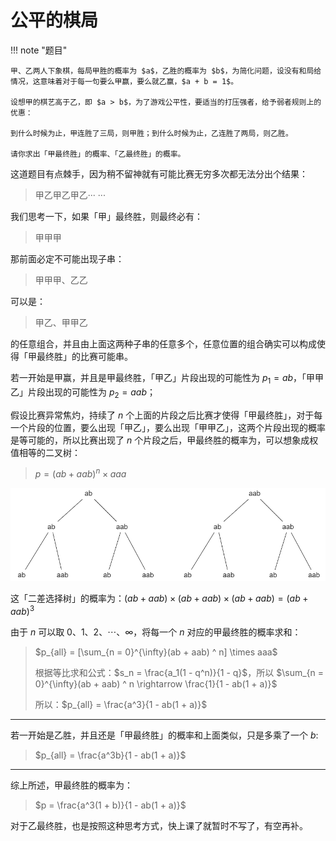 # 公平的棋局

!!! note "题目"

    甲、乙两人下象棋，每局甲胜的概率为 $a$，乙胜的概率为 $b$，为简化问题，设没有和局给情况，这意味着对于每一句要么甲赢，要么就乙赢，$a + b = 1$。

    设想甲的棋艺高于乙，即 $a > b$，为了游戏公平性，要适当的打压强者，给予弱者规则上的优惠：

    到什么时候为止，甲连胜了三局，则甲胜；到什么时候为止，乙连胜了两局，则乙胜。

    请你求出「甲最终胜」的概率、「乙最终胜」的概率。

这道题目有点棘手，因为稍不留神就有可能比赛无穷多次都无法分出个结果：
> 甲乙甲乙甲乙··· ···

我们思考一下，如果「甲」最终胜，则最终必有：
> 甲甲甲

那前面必定不可能出现子串：
> 甲甲甲、乙乙

可以是：
> 甲乙、甲甲乙

的任意组合，并且由上面这两种子串的任意多个，任意位置的组合确实可以构成使得「甲最终胜」的比赛可能串。

若一开始是甲赢，并且是甲最终胜，「甲乙」片段出现的可能性为 $p_1 = ab$，「甲甲乙」片段出现的可能性为 $p_2 = aab$；

假设比赛异常焦灼，持续了 $n$ 个上面的片段之后比赛才使得「甲最终胜」，对于每一个片段的位置，要么出现「甲乙」，要么出现「甲甲乙」，这两个片段出现的概率是等可能的，所以比赛出现了 $n$ 个片段之后，甲最终胜的概率为，可以想象成权值相等的二叉树：
> $p = (ab + aab) ^ n \times aaa$ 

![公平的棋局](../../img/公平的棋局.png)

这「二差选择树」的概率为：$(ab + aab) \times (ab + aab) \times (ab + aab) = (ab + aab) ^ 3$

由于 $n$ 可以取 $0、1、2、\cdots 、\infty$，将每一个 $n$ 对应的甲最终胜的概率求和：
> $p_{all} = [\sum_{n = 0}^{\infty}(ab + aab) ^ n] \times aaa$
> 
> 根据等比求和公式：$s_n = \frac{a_1(1 - q^n)}{1 - q}$，所以 $\sum_{n = 0}^{\infty}(ab + aab) ^ n \rightarrow \frac{1}{1 - ab(1 + a)}$
> 
> 所以：$p_{all} = \frac{a^3}{1 - ab(1 + a)}$

---

若一开始是乙胜，并且还是「甲最终胜」的概率和上面类似，只是多乘了一个 $b$:
> $p_{all} = \frac{a^3b}{1 - ab(1 + a)}$

---

综上所述，甲最终胜的概率为：
> $p = \frac{a^3(1 + b)}{1 - ab(1 + a)}$

对于乙最终胜，也是按照这种思考方式，快上课了就暂时不写了，有空再补。